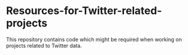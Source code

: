 # Resources-for-Twitter-related-projects
This repository contains code which might be required when working on projects related to Twitter data.
